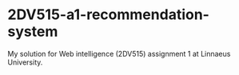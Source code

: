 # 2DV515-a1-recommendation-system
My solution for Web intelligence (2DV515) assignment 1 at Linnaeus University.

